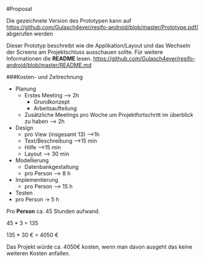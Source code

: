 #Proposal

Die gezeichnete Version des Prototypen kann auf 
https://github.com/Gulasch4ever/resifo-android/blob/master/Prototype.pdf/
abgerufen werden 

Dieser Prototyp beschreibt wie die Applikation/Layout und das Wechseln der Screens am Projektschluss ausschauen sollte. Für weitere Informationen die **README** lesen. 
https://github.com/Gulasch4ever/resifo-android/blob/master/README.md


###Kosten- und Zeitrechnung 

* Planung
  * Erstes Meeting —> 2h 
    * Grundkonzept 
    * Arbeitsaufteilung 
  * Zusätzliche Meetings pro Woche um Projektfortschritt im überblick zu haben —> 2h
* Design
  * pro View (insgesamt 13) —>1h 
  * Text/Beschreibung —>15 min
  * Hilfe —>15 min 
  * Layout —> 30 min 
* Modellierung
  * Datenbankgestaltung 
  * pro Person —> 8 h
* Implementierung 
  * pro Person —> 15 h
* Testen 
 * pro Person -> 5 h

Pro **Person** ca. 45 Stunden aufwand.

45 * 3 = 135 

135 * 30 € = 4050 €

Das Projekt würde ca. 4050€ kosten, wenn man davon ausgeht das keine weiteren Kosten anfallen. 




